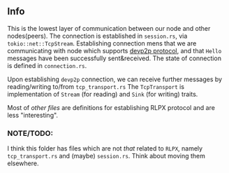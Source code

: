 ## Info

This is the lowest layer of communication between our node and other nodes(peers). 
The connection is established in `session.rs`, via `tokio::net::TcpStream`. 
Establishing connection mens that we are communicating with node which supports [devp2p protocol](https://github.com/ethereum/devp2p), and that `Hello` messages have been successfully sent&received.
The state of connection is defined in `connection.rs`.

Upon establishing `devp2p` connection, we can receive further messages by reading/writing to/from `tcp_transport.rs`
The `TcpTransport` is implementation of `Stream` (for reading) and `Sink` (for writing) traits. 

Most of _other files_ are definitions for establishing RLPX protocol and are less "interesting". 


### NOTE/TODO: 
I think this folder has files which are not _that_ related to `RLPX`, namely `tcp_transport.rs` and (maybe) `session.rs`.
Think about moving them elsewhere. 
